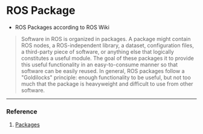 # ROS Package
- ROS Packages according to ROS Wiki

<blockquote>
<p>Software in ROS is organized in packages. A package might contain ROS nodes, a ROS-independent library, a dataset, configuration files, a third-party piece of software, or anything else that logically constitutes a useful module. The goal of these packages it to provide this useful functionality in an easy-to-consume manner so that software can be easily reused. In general, ROS packages follow a "Goldilocks" principle: enough functionality to be useful, but not too much that the package is heavyweight and difficult to use from other software.</p>
</blockquote>
<hr>

### Reference
   1. [Packages](http://wiki.ros.org/Packages)
